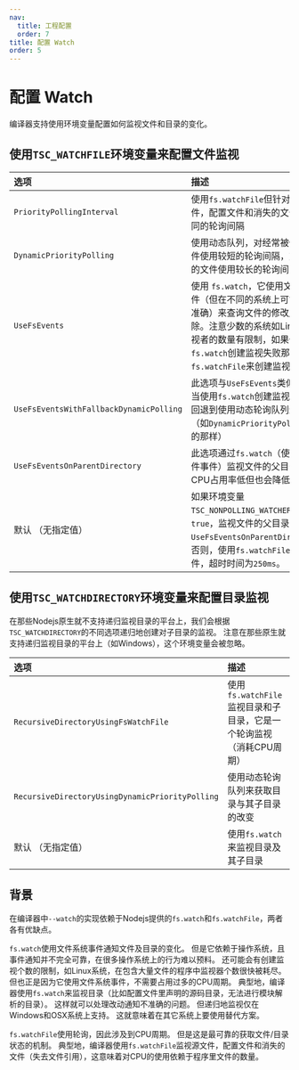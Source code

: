 ```yaml
---
nav:
  title: 工程配置
  order: 7
title: 配置 Watch
order: 5
---
```


# 配置 Watch

编译器支持使用环境变量配置如何监视文件和目录的变化。

## 使用`TSC_WATCHFILE`环境变量来配置文件监视

| 选项 | 描述 |
| :--- | :--- |
| `PriorityPollingInterval` | 使用`fs.watchFile`但针对源码文件，配置文件和消失的文件使用不同的轮询间隔 |
| `DynamicPriorityPolling` | 使用动态队列，对经常被修改的文件使用较短的轮询间隔，对未修改的文件使用较长的轮询间隔 |
| `UseFsEvents` | 使用 `fs.watch`，它使用文件系统事件（但在不同的系统上可能不一定准确）来查询文件的修改/创建/删除。注意少数的系统如Linux，对监视者的数量有限制，如果使用`fs.watch`创建监视失败那么将通过`fs.watchFile`来创建监视 |
| `UseFsEventsWithFallbackDynamicPolling` | 此选项与`UseFsEvents`类似，只不过当使用`fs.watch`创建监视失败后，回退到使用动态轮询队列进行监视（如`DynamicPriorityPolling`介绍的那样） |
| `UseFsEventsOnParentDirectory` | 此选项通过`fs.watch`（使用系统文件事件）监视文件的父目录，因此CPU占用率低但也会降低精度 |
| 默认 （无指定值） | 如果环境变量`TSC_NONPOLLING_WATCHER`设置为`true`，监视文件的父目录（如同`UseFsEventsOnParentDirectory`）。否则，使用`fs.watchFile`监视文件，超时时间为`250ms`。 |

## 使用`TSC_WATCHDIRECTORY`环境变量来配置目录监视

在那些Nodejs原生就不支持递归监视目录的平台上，我们会根据`TSC_WATCHDIRECTORY`的不同选项递归地创建对子目录的监视。 注意在那些原生就支持递归监视目录的平台上（如Windows），这个环境变量会被忽略。

| 选项 | 描述 |
| :--- | :--- |
| `RecursiveDirectoryUsingFsWatchFile` | 使用`fs.watchFile`监视目录和子目录，它是一个轮询监视（消耗CPU周期） |
| `RecursiveDirectoryUsingDynamicPriorityPolling` | 使用动态轮询队列来获取目录与其子目录的改变 |
| 默认 （无指定值） | 使用`fs.watch`来监视目录及其子目录 |

## 背景

在编译器中`--watch`的实现依赖于Nodejs提供的`fs.watch`和`fs.watchFile`，两者各有优缺点。

`fs.watch`使用文件系统事件通知文件及目录的变化。 但是它依赖于操作系统，且事件通知并不完全可靠，在很多操作系统上的行为难以预料。 还可能会有创建监视个数的限制，如Linux系统，在包含大量文件的程序中监视器个数很快被耗尽。 但也正是因为它使用文件系统事件，不需要占用过多的CPU周期。 典型地，编译器使用`fs.watch`来监视目录（比如配置文件里声明的源码目录，无法进行模块解析的目录）。 这样就可以处理改动通知不准确的问题。 但递归地监视仅在Windows和OSX系统上支持。 这就意味着在其它系统上要使用替代方案。

`fs.watchFile`使用轮询，因此涉及到CPU周期。 但是这是最可靠的获取文件/目录状态的机制。 典型地，编译器使用`fs.watchFile`监视源文件，配置文件和消失的文件（失去文件引用），这意味着对CPU的使用依赖于程序里文件的数量。


